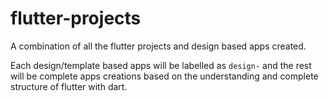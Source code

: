 # flutter-projects
A combination of all the flutter projects and design based apps created.

Each design/template based apps will be labelled as `design-` and the rest will be complete apps creations based on the understanding and complete structure of flutter with dart.
